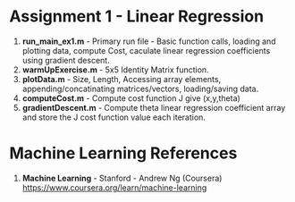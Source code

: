 #   Assignment 1 - Linear Regression	
1.  **run_main_ex1.m** 	- Primary run file - Basic function calls, loading and plotting data, compute Cost, caculate linear regression coefficients using gradient descent.
2.  **warmUpExercise.m**	- 5x5 Identity Matrix function. 
3.  **plotData.m**	- Size, Length, Accessing array elements, appending/concatinating matrices/vectors, loading/saving data.
4.  **computeCost.m** 	- Compute cost function J give (x,y,theta)
5.  **gradientDescent.m**	- Compute theta linear regression coefficient array and store the J cost function value each iteration.  

# Machine Learning References
1.  **Machine Learning** - Stanford - Andrew Ng (Coursera)   
    https://www.coursera.org/learn/machine-learning